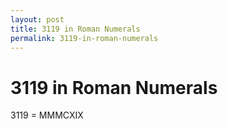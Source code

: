 ```yaml
---
layout: post
title: 3119 in Roman Numerals
permalink: 3119-in-roman-numerals
---
```


# 3119 in Roman Numerals

3119 = MMMCXIX
